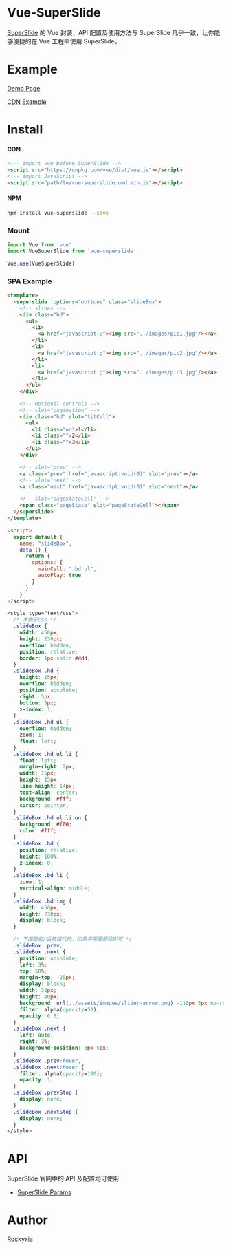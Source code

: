 # Vue-SuperSlide

[SuperSlide](http://www.superslide2.com/) 的 Vue 封装，API 配置及使用方法与 SuperSlide 几乎一致，让你能够便捷的在 Vue 工程中使用 SuperSlide。

# Example

[Demo Page](http://rockyxia.github.io/vue-superslide)

[CDN Example](https://codepen.io/pen/qgzqme)

# Install

#### CDN

```html
<!-- import Vue before SuperSlide -->
<script src="https://unpkg.com/vue/dist/vue.js"></script>
<!-- import JavaScript -->
<script src="path/to/vue-superslide.umd.min.js"></script>
```

#### NPM

```bash
npm install vue-superslide --save
```

### Mount

```javascript
import Vue from 'vue'
import VueSuperSlide from 'vue-superslide'

Vue.use(VueSuperSlide)
```

### SPA Example

```html
<template>
  <superslide :options="options" class="slideBox">
    <!-- slides -->
    <div class="bd">
      <ul>
        <li>
          <a href="javascript:;"><img src="../images/pic1.jpg"/></a>
        </li>
        <li>
          <a href="javascript:;"><img src="../images/pic2.jpg"/></a>
        </li>
        <li>
          <a href="javascript:;"><img src="../images/pic3.jpg"/></a>
        </li>
      </ul>
    </div>

    <!-- Optional controls -->
    <!-- slot="pagination" -->
    <div class="hd" slot="titCell">
      <ul>
        <li class="on">1</li>
        <li class="">2</li>
        <li class="">3</li>
      </ul>
    </div>

    <!-- slot="prev" -->
    <a class="prev" href="javascript:void(0)" slot="prev"></a>
    <!-- slot="next" -->
    <a class="next" href="javascript:void(0)" slot="next"></a>

    <!-- slot="pageStateCell" -->
    <span class="pageState" slot="pageStateCell"></span>
  </superslide>
</template>
```

```javascript
<script>
  export default {
    name: "slideBox",
    data () {
      return {
        options: {
          mainCell: ".bd ul",
          autoPlay: true
        }
      }
    }
</script>
```

```css
<style type="text/css">
  /* 本例子css */
  .slideBox {
    width: 450px;
    height: 230px;
    overflow: hidden;
    position: relative;
    border: 1px solid #ddd;
  }
  .slideBox .hd {
    height: 15px;
    overflow: hidden;
    position: absolute;
    right: 5px;
    bottom: 5px;
    z-index: 1;
  }
  .slideBox .hd ul {
    overflow: hidden;
    zoom: 1;
    float: left;
  }
  .slideBox .hd ul li {
    float: left;
    margin-right: 2px;
    width: 15px;
    height: 15px;
    line-height: 14px;
    text-align: center;
    background: #fff;
    cursor: pointer;
  }
  .slideBox .hd ul li.on {
    background: #f00;
    color: #fff;
  }
  .slideBox .bd {
    position: relative;
    height: 100%;
    z-index: 0;
  }
  .slideBox .bd li {
    zoom: 1;
    vertical-align: middle;
  }
  .slideBox .bd img {
    width: 450px;
    height: 230px;
    display: block;
  }

  /* 下面是前/后按钮代码，如果不需要删除即可 */
  .slideBox .prev,
  .slideBox .next {
    position: absolute;
    left: 3%;
    top: 50%;
    margin-top: -25px;
    display: block;
    width: 32px;
    height: 40px;
    background: url(../assets/images/slider-arrow.png) -110px 5px no-repeat;
    filter: alpha(opacity=50);
    opacity: 0.5;
  }
  .slideBox .next {
    left: auto;
    right: 3%;
    background-position: 8px 5px;
  }
  .slideBox .prev:hover,
  .slideBox .next:hover {
    filter: alpha(opacity=100);
    opacity: 1;
  }
  .slideBox .prevStop {
    display: none;
  }
  .slideBox .nextStop {
    display: none;
  }
</style>
```

# API

SuperSlide 官网中的 API 及配置均可使用

- [SuperSlide Params](http://www.superslide2.com/param.html)

# Author

[Rockyxia](https://github.com/rockyxia)
